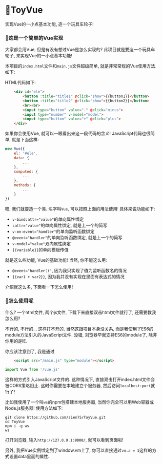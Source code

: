 # 🌱ToyVue
实现Vue的一小点基本功能, 造一个玩具车轮子!

### 🌱这是一个简单的Vue实现

大家都会用Vue, 但是有没有想过Vue是怎么实现的? 此项目就是要造一个玩具车轮子, 来实现Vue的一小点基本功能!

本项目的`index.html`文件和`main.js`文件超级简单, 就是非常常规的Vue使用方法. 如下:

HTML代码如下:
```html
    <div id="ele">
        <button :title="title1" @click="show">{{button1}}</button>
        <button :title="title2" @click="show">{{button2}}</button>
        <br><br>
        <input type="button" value="-" @click="minus">
        <input type="number" v-model="model">
        <input type="button" value="+" @click="plus">
    </div>
```

如果你会使用Vue, 就可以一眼看出来这一段代码的含义! JavaScript代码也很简单, 就是下面这样:
```js
new Vue({
    el: '#ele',
    data: {
        ...
    },
    computed: {
        ...
    },
    methods: {
        ...
    }
})
```

嗯, 我们就要造一个类. 名字叫`Vue`, 可以按照上面的用法使用! 具体来说功能如下:
- `v-bind:attr="value"`的单向属性绑定
- `:attr="value"`的单向属性绑定, 就是上一个的简写
- `v-on:event="handler"`的单向监听函数绑定
- `@event="handler"`的单向监听函数绑定, 就是上一个的简写
- `v-model="value"`双向属性绑定
- `{{variable}}`的单向模板传值

就是这么些功能, Vue的基础功能! 当然, 你不能这么用:
- `@event="handler()"`, 因为我只实现了值为监听函数名的情况
- `{{var1 + var2}}`, 因为我并没有实现在里面有表达式的情况

介绍就这么多, 下面看一下怎么使用!

### 🌱怎么使用呢

什么? 一个html文件, 两个js文件, 下载下来直接双击html文件就行了, 还需要教我怎么用?

不行的, 不行的... 这样打不开的, 当然这跟项目本身没关系, 而是我使用了ES6的module方法引入的JavaScript文件. 没错, 浏览器早就支持ES6的module了, 除非你用的是IE.

你应该注意到了, 我是通过
```html
    <script src="/main.js" type="module"></script>
```
```js
import Vue from '/vue.js'
```
这样的方式引入JavaScript文件的. 这种情况下, 直接双击打开index.html文件会被CORS策略阻止. 这时你需要在本地建立个服务器, 然后访问`localhost:port`就行了!

比如我使用了一个叫`ws`的npm包搭建本地服务器, 当然你完全可以用Web容器或Node.js服务器! 使用方法如下:
```shell
git clone https://github.com/sien75/ToyVue.git
cd ToyVue
npm i -g ws
ws
```

打开浏览器, 输入`http://127.0.0.1:8000/`, 就可以看到页面啦!

另外, 我把Vue实例绑定到了window.vm上了, 你可以直接通过`vm.a = 1`这样的方式设置data里面的属性.